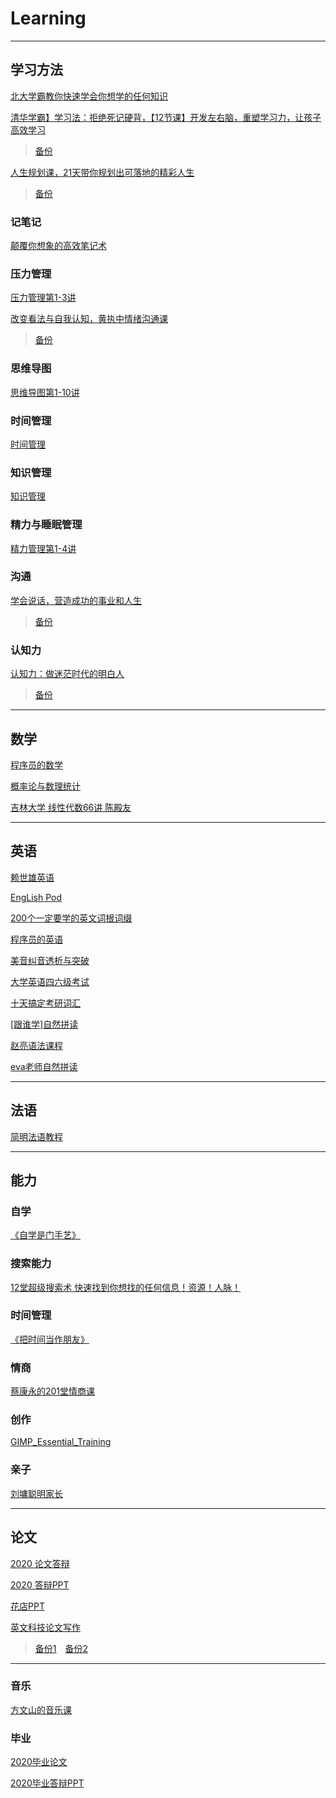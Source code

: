 # Learning
---
## 学习方法
[北大学霸教你快速学会你想学的任何知识](https://github.com/IammyselfYBX/PKU_learn_anything)

[清华学霸】学习法：拒绝死记硬背，【12节课】开发左右脑，重塑学习力，让孩子高效学习](https://www.bilibili.com/video/BV1EU4y1p79D/)
> [备份](https://www.bilibili.com/video/BV1ev411Y7ue)

[人生规划课，21天带你规划出可落地的精彩人生](https://www.bilibili.com/video/BV11f4y147Jv/)
> [备份](https://www.bilibili.com/video/BV1bN411Q7PY)

### 记笔记
[颠覆你想象的高效笔记术](https://www.bilibili.com/video/BV1Mp4y1i7v8)

### 压力管理
[压力管理第1-3讲](https://www.bilibili.com/video/BV1d54y1p7wj)

[改变看法与自我认知，黄执中情绪沟通课](https://www.bilibili.com/video/BV1kZ4y1P741/)
> [备份](https://www.bilibili.com/video/BV1Lt4y167yS)

### 思维导图
[思维导图第1-10讲](https://www.bilibili.com/video/BV1up4y1s7c4/)

### 时间管理
[时间管理](https://www.bilibili.com/video/BV1RN41197Ys/)

### 知识管理
[知识管理](https://www.bilibili.com/video/BV1cy4y12716/)

### 精力与睡眠管理
[精力管理第1-4讲](https://www.bilibili.com/video/BV1MN411o75A/)

### 沟通
[学会说话，营造成功的事业和人生](https://www.bilibili.com/video/BV1Lp4y1H7yM/)
> [备份](https://www.bilibili.com/video/BV14r4y1N7kz)


### 认知力
[认知力：做迷茫时代的明白人](https://www.bilibili.com/video/BV1HN411Q7cN/)
> [备份](https://www.bilibili.com/video/BV1mr4y1N7BX)

---
## 数学
[程序员的数学](https://github.com/IammyselfYBX/Programmer_math)

[概率论与数理统计](https://github.com/IammyselfYBX/Probability_Statistics)

[吉林大学 线性代数66讲 陈殿友](https://github.com/IammyselfYBX/JLU_linear_algebra)

---
## 英语
[赖世雄英语](https://github.com/IammyselfYBX/laishixiong_English)

[EngLish Pod](https://github.com/IammyselfYBX/English_Pod)

[200个一定要学的英文词根词缀](https://github.com/IammyselfYBX/200roots_and_affixes)

[程序员的英语](https://github.com/IammyselfYBX/Programmer_English)

[美音纠音透析与突破](https://github.com/IammyselfYBX/American-sound-correction-dialysis-and-breakthrough)

[大学英语四六级考试](https://github.com/IammyselfYBX/College-English-test-band-4_6-certificate)

[十天搞定考研词汇](https://github.com/IammyselfYBX/Finish-the-vocabulary-test-in-ten-days)

[\[跟谁学\]自然拼读](https://github.com/IammyselfYBX/nature_speak)

[赵亮语法课程](https://www.bilibili.com/video/BV1hN411R7W9/)

[eva老师自然拼读](https://www.bilibili.com/video/BV1Xy4y1n7Tv/)

---
## 法语
[简明法语教程](https://github.com/IammyselfYBX/Brief-French-course)

---
## 能力
### 自学
[《自学是门手艺》](https://github.com/IammyselfYBX/The-craft-of-selfteaching)

### 搜索能力
[12堂超级搜索术 快速找到你想找的任何信息！资源！人脉！](https://github.com/IammyselfYBX/Search-ability)

### 时间管理
[《把时间当作朋友》](https://github.com/IammyselfYBX/Time_as_a_friend)

### 情商
[蔡康永的201堂情商课](https://github.com/IammyselfYBX/201-EMOTIONAL-Intelligence-Lessons-by-caikangyong)

### 创作
[GIMP_Essential_Training](https://github.com/IammyselfYBX/2020_NCEPU_PPT)

### 亲子
[刘墉聪明家长](https://github.com/IammyselfYBX/smart_parents)

---
## 论文
[2020 论文答辩](https://github.com/IammyselfYBX/2020_Nightmare_striker)

[2020 答辩PPT](https://github.com/IammyselfYBX/2020_Graduation-reply)

[花店PPT](https://github.com/IammyselfYBX/2020_NCEPU_PPT)

[英文科技论文写作](https://www.bilibili.com/video/BV1tv411r7Y6)
> [备份1](https://www.bilibili.com/video/BV1f5411h7S2)&emsp;[备份2](https://www.bilibili.com/video/BV1NA411g75A/)


---
### 音乐
[方文山的音乐课](https://github.com/IammyselfYBX/fangwenshan_music)

### 毕业
[2020毕业论文](https://github.com/IammyselfYBX/2020_Nightmare_striker)

[2020毕业答辩PPT](https://github.com/IammyselfYBX/2020_NCEPU_PPT)

